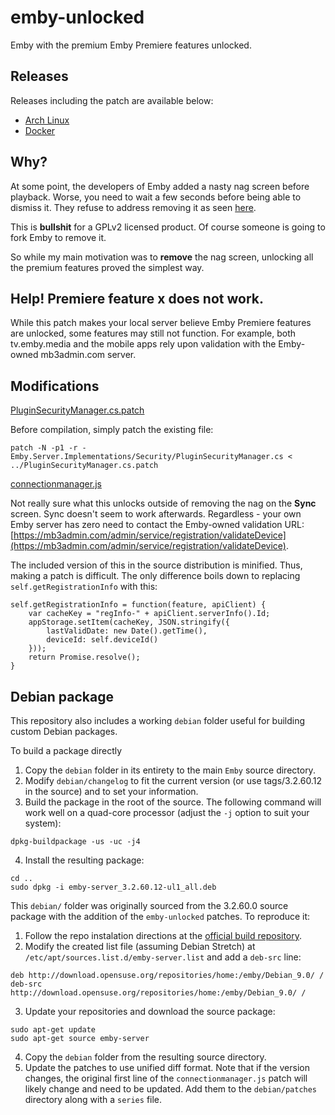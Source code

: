 # emby-unlocked
Emby with the premium Emby Premiere features unlocked.

## Releases
Releases including the patch are available below:

- [Arch Linux](https://aur.archlinux.org/packages/emby-server-unlocked/)
- [Docker](https://hub.docker.com/r/nvllsvm/emby-unlocked/)

## Why?
At some point, the developers of Emby added a nasty nag screen before playback.
Worse, you need to wait a few seconds before being able to dismiss it.
They refuse to address removing it as seen [here](https://github.com/MediaBrowser/Emby/issues/2469).

This is **bullshit** for a GPLv2 licensed product. Of course someone is going to fork Emby to remove it.

So while my main motivation was to **remove** the nag screen, unlocking all the premium features proved the simplest way.

## Help! Premiere feature x does not work.
While this patch makes your local server believe Emby Premiere features are unlocked, some features may still not function.
For example, both tv.emby.media and the mobile apps rely upon validation with the Emby-owned mb3admin.com server.

## Modifications

[PluginSecurityManager.cs.patch](https://github.com/nvllsvm/emby-unlocked/blob/master/patches/PluginSecurityManager.cs.patch)

Before compilation, simply patch the existing file:
```
patch -N -p1 -r - Emby.Server.Implementations/Security/PluginSecurityManager.cs < ../PluginSecurityManager.cs.patch
```

[connectionmanager.js](https://github.com/nvllsvm/emby-unlocked/blob/master/replacements/connectionmanager.js)

Not really sure what this unlocks outside of removing the nag on the **Sync** screen.
Sync doesn't seem to work afterwards. 
Regardless - your own Emby server has zero need to contact the Emby-owned validation URL: [https://mb3admin.com/admin/service/registration/validateDevice](https://mb3admin.com/admin/service/registration/validateDevice).

The included version of this in the source distribution is minified. Thus, making a patch is difficult.
The only difference boils down to replacing ``self.getRegistrationInfo`` with this:

```
self.getRegistrationInfo = function(feature, apiClient) {
    var cacheKey = "regInfo-" + apiClient.serverInfo().Id;
    appStorage.setItem(cacheKey, JSON.stringify({
        lastValidDate: new Date().getTime(),
        deviceId: self.deviceId()
    }));
    return Promise.resolve();
}
```

## Debian package

This repository also includes a working `debian` folder useful for building custom Debian packages.

To build a package directly

1. Copy the `debian` folder in its entirety to the main `Emby` source directory.
2. Modify `debian/changelog` to fit the current version (or use tags/3.2.60.12 in the source) and to set your information.
3. Build the package in the root of the source. The following command will work well on a quad-core processor (adjust the `-j` option to suit your system):
```
dpkg-buildpackage -us -uc -j4
```
4. Install the resulting package:
```
cd ..
sudo dpkg -i emby-server_3.2.60.12-ul1_all.deb
```

This `debian/` folder was originally sourced from the 3.2.60.0 source package with the addition of the `emby-unlocked` patches. To reproduce it:

1. Follow the repo instalation directions at the [official build repository](https://software.opensuse.org/download.html?project=home%3Aemby&package=emby-server).
2. Modify the created list file (assuming Debian Stretch) at `/etc/apt/sources.list.d/emby-server.list` and add a `deb-src` line:
```
deb http://download.opensuse.org/repositories/home:/emby/Debian_9.0/ /
deb-src http://download.opensuse.org/repositories/home:/emby/Debian_9.0/ /
```
3. Update your repositories and download the source package:
```
sudo apt-get update
sudo apt-get source emby-server
```
4. Copy the `debian` folder from the resulting source directory.
5. Update the patches to use unified diff format. Note that if the version changes, the original first line of the `connectionmanager.js` patch will likely change and need to be updated. Add them to the `debian/patches` directory along with a `series` file.
